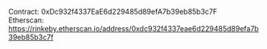 Contract: 0xDc932f4337EaE6d229485d89efA7b39eb85b3c7F <br />
Etherscan: https://rinkeby.etherscan.io/address/0xdc932f4337eae6d229485d89efa7b39eb85b3c7f <br />
